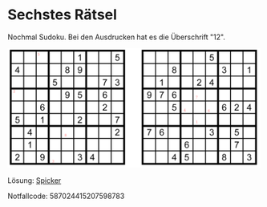 Sechstes Rätsel
===============

Nochmal Sudoku.
Bei den Ausdrucken hat es die Überschrift
"12".

![Rätsel 06](raetsel-06.png)

<!-- 57677831 -->

<script type="text/javascript">
var nextUrl="/index.html#07-";
</script>

Lösung: <a href="/index.html#/loesungen/12.md">Spicker</a>

Notfallcode: 587024415207598783